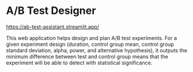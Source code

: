 # A/B Test Designer  
https://ab-test-assistant.streamlit.app/

This web application helps design and plan A/B test experiments. For a given experiment design (duration, control group mean, control group standard deviation, alpha, power, and alternative hypothesis), it outputs the minimum difference between test and control group means that the experiment will be able to detect with statistical significance. 
